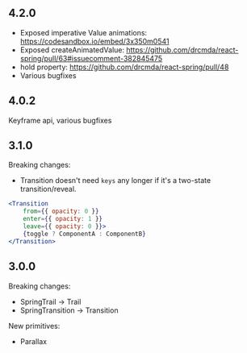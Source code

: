 ## 4.2.0

* Exposed imperative Value animations: https://codesandbox.io/embed/3x350m0541
* Exposed createAnimatedValue: https://github.com/drcmda/react-spring/pull/63#issuecomment-382845475
* hold property: https://github.com/drcmda/react-spring/pull/48
* Various bugfixes

## 4.0.2

Keyframe api, various bugfixes

## 3.1.0

Breaking changes:

* Transition doesn't need `keys` any longer if it's a two-state transition/reveal.

```jsx
<Transition
    from={{ opacity: 0 }} 
    enter={{ opacity: 1 }} 
    leave={{ opacity: 0 }}>
    {toggle ? ComponentA : ComponentB}
</Transition>
```

## 3.0.0

Breaking changes:

* SpringTrail -> Trail
* SpringTransition -> Transition

New primitives:

* Parallax

